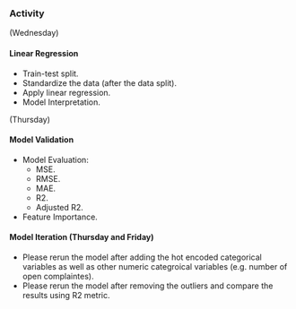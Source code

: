 ### Activity
(Wednesday)
#### Linear Regression
- Train-test split.
- Standardize the data (after the data split).
- Apply linear regression.
- Model Interpretation.

(Thursday)
#### Model Validation
- Model Evaluation:
  - MSE.
  - RMSE.
  - MAE.
  - R2.
  - Adjusted R2.
- Feature Importance.

#### Model Iteration (Thursday and Friday)
- Please rerun the model after adding the hot encoded categorical variables as well as other numeric categroical variables (e.g. number of open complaintes).
- Please rerun the model after removing the outliers and compare the results using R2 metric.
 
